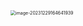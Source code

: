 <img src="/Users/ruichengm/knowledge_repository/fivePenLearning/5.取码规则/1.单个汉字/a.assets//image-20231229164641939.png" alt="image-20231229164641939" style="zoom:50%;" />